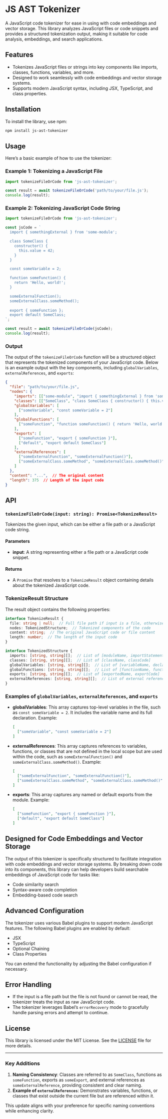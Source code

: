 # JS AST Tokenizer

A JavaScript code tokenizer for ease in using with code embeddings and vector storage. This library analyzes JavaScript files or code snippets and provides a structured tokenization output, making it suitable for code analysis, embeddings, and search applications.

## Features

- Tokenizes JavaScript files or strings into key components like imports, classes, functions, variables, and more.
- Designed to work seamlessly with code embeddings and vector storage systems.
- Supports modern JavaScript syntax, including JSX, TypeScript, and class properties.

## Installation

To install the library, use npm:

```bash
npm install js-ast-tokenizer
```

## Usage

Here’s a basic example of how to use the tokenizer:

### Example 1: Tokenizing a JavaScript File

```javascript
import tokenizeFileOrCode from 'js-ast-tokenizer';

const result = await tokenizeFileOrCode('path/to/your/file.js');
console.log(result);
```

### Example 2: Tokenizing JavaScript Code String

```javascript
import tokenizeFileOrCode from 'js-ast-tokenizer';

const jsCode = `
  import { somethingExternal } from 'some-module';

  class SomeClass {
    constructor() {
      this.value = 42;
    }
  }

  const someVariable = 2;

  function someFunction() {
    return 'Hello, world!';
  }

  someExternalFunction();
  someExternalClass.someMethod();
  
  export { someFunction };
  export default SomeClass;
`;

const result = await tokenizeFileOrCode(jsCode);
console.log(result);
```

### Output

The output of the `tokenizeFileOrCode` function will be a structured object that represents the tokenized components of your JavaScript code. Below is an example output with the key components, including `globalVariables`, `externalReferences`, and `exports`:

```json
{
  "file": "path/to/your/file.js",
  "nodes": {
    "imports": [["some-module", "import { somethingExternal } from 'some-module';"]],
    "classes": [["SomeClass", "class SomeClass { constructor() { this.value = 42; } }"]],
    "globalVariables": [
      ["someVariable", "const someVariable = 2"]
    ],
    "globalFunctions": [
      ["someFunction", "function someFunction() { return 'Hello, world!'; }"]
    ],
    "exports": [
      ["someFunction", "export { someFunction }"],
      ["default", "export default SomeClass"]
    ],
    "externalReferences": [
      ["someExternalFunction", "someExternalFunction()"],
      ["someExternalClass.someMethod", "someExternalClass.someMethod()"]
    ]
  },
  "content": "...",  // The original content
  "length": 375  // Length of the input code
}
```

## API

### `tokenizeFileOrCode(input: string): Promise<TokenizeResult>`

Tokenizes the given input, which can be either a file path or a JavaScript code string.

#### Parameters

- **input**: A string representing either a file path or a JavaScript code snippet.

#### Returns

- A `Promise` that resolves to a `TokenizeResult` object containing details about the tokenized JavaScript code.

### TokenizeResult Structure

The result object contains the following properties:

```typescript
interface TokenizeResult {
  file: string | null;  // Full file path if input is a file, otherwise null
  nodes: TokenizedStructure;  // Tokenized components of the code
  content: string;  // The original JavaScript code or file content
  length: number;  // The length of the input code
}

interface TokenizedStructure {
  imports: [string, string][];  // List of [moduleName, importStatement]
  classes: [string, string][];  // List of [className, classCode]
  globalVariables: [string, string][];  // List of [variableName, declaration]
  globalFunctions: [string, string][];  // List of [functionName, functionCode]
  exports: [string, string][];  // List of [exportedName, exportCode]
  externalReferences: [string, string][];  // List of external references [referenceName, fullExpression]
}
```

### Examples of `globalVariables`, `externalReferences`, and `exports`

- **globalVariables**: This array captures top-level variables in the file, such as `const someVariable = 2`. It includes the variable name and its full declaration. Example:
  
  ```json
  [
    ["someVariable", "const someVariable = 2"]
  ]
  ```

- **externalReferences**: This array captures references to variables, functions, or classes that are not defined in the local scope but are used within the code, such as `someExternalFunction()` and `someExternalClass.someMethod()`. Example:
  
  ```json
  [
    ["someExternalFunction", "someExternalFunction()"],
    ["someExternalClass.someMethod", "someExternalClass.someMethod()"]
  ]
  ```

- **exports**: This array captures any named or default exports from the module. Example:

  ```json
  [
    ["someFunction", "export { someFunction }"],
    ["default", "export default SomeClass"]
  ]
  ```

## Designed for Code Embeddings and Vector Storage

The output of this tokenizer is specifically structured to facilitate integration with code embeddings and vector storage systems. By breaking down code into its components, this library can help developers build searchable embeddings of JavaScript code for tasks like:

- Code similarity search
- Syntax-aware code completion
- Embedding-based code search

## Advanced Configuration

The tokenizer uses various Babel plugins to support modern JavaScript features. The following Babel plugins are enabled by default:

- JSX
- TypeScript
- Optional Chaining
- Class Properties

You can extend the functionality by adjusting the Babel configuration if necessary.

## Error Handling

- If the input is a file path but the file is not found or cannot be read, the tokenizer treats the input as raw JavaScript code.
- The tokenizer leverages Babel’s `errorRecovery` mode to gracefully handle parsing errors and attempt to continue.

## License

This library is licensed under the MIT License. See the [LICENSE](./LICENSE) file for more details.

---

### Key Additions

1. **Naming Consistency**: Classes are referred to as `SomeClass`, functions as `someFunction`, exports as `someExport`, and external references as `someExternalReference`, providing consistent and clear naming.
2. **Example of `externalReferences`**: Demonstrates variables, functions, or classes that exist outside the current file but are referenced within it.

This update aligns with your preference for specific naming conventions while enhancing clarity.
